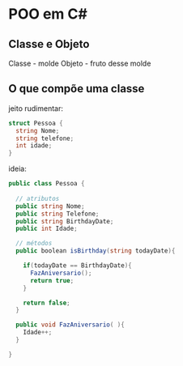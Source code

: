 # POO em C#

## Classe e Objeto

Classe - molde
Objeto - fruto desse molde

## O que compõe uma classe

jeito rudimentar:

```c#
struct Pessoa {
  string Nome;
  string telefone;
  int idade;
}
```

ideia:

```c#
public class Pessoa {
  
  // atributos
  public string Nome;
  public string Telefone;
  public string BirthdayDate;
  public int Idade;

  // métodos
  public boolean isBirthday(string todayDate){

    if(todayDate == BirthdayDate){
      FazAniversario();
      return true;
    }

    return false;
  }

  public void FazAniversario( ){
    Idade++;
  }

}
```
